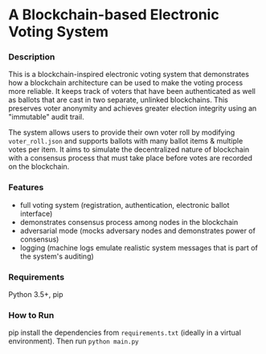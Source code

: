 # A Blockchain-based Electronic Voting System
### Description
This is a blockchain-inspired electronic voting system that demonstrates how a blockchain architecture can be used to make the voting process more reliable. It keeps track of voters that have been authenticated as well as ballots that are cast in two separate, unlinked blockchains. This preserves voter anonymity and achieves greater election integrity using an "immutable" audit trail. 

The system allows users to provide their own voter roll by modifying `voter_roll.json` and supports ballots with many ballot items & multiple votes per item. It aims to simulate the decentralized nature of blockchain with a consensus process that must take place before votes are recorded on the blockchain.

### Features
- full voting system (registration, authentication, electronic ballot interface)
- demonstrates consensus process among nodes in the blockchain
- adversarial mode (mocks adversary nodes and demonstrates power of consensus)
- logging (machine logs emulate realistic system messages that is part of the system's auditing)

### Requirements
Python 3.5+, pip

### How to Run
pip install the dependencies from `requirements.txt` (ideally in a virtual environment).
Then run `python main.py`
